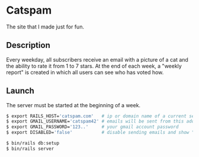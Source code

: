 # Catspam
The site that I made just for fun.

## Description
Every weekday, all subscribers receive an email with a picture of a cat
and the ability to rate it from 1 to 7 stars. At the end of each week,
a "weekly report" is created in which all users can see who has voted how.

## Launch
The server must be started at the beginning of a week.

```bash
$ export RAILS_HOST='catspam.com'   # ip or domain name of a current server
$ export GMAIL_USERNAME='catspam42' # emails will be sent from this address
$ export GMAIL_PASSWORD='123..'     # your gmail account password
$ export DISABLED='false'           # disable sending emails and show "disable banner"

$ bin/rails db:setup
$ bin/rails server
```
